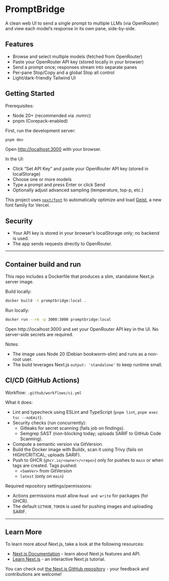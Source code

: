 # PromptBridge

A clean web UI to send a single prompt to multiple LLMs (via OpenRouter) and view each model’s response in its own pane, side-by-side.

## Features

- Browse and select multiple models (fetched from OpenRouter)
- Paste your OpenRouter API key (stored locally in your browser)
- Send a prompt once; responses stream into separate panes
- Per-pane Stop/Copy and a global Stop all control
- Light/dark-friendly Tailwind UI

## Getting Started

Prerequisites:
- Node 20+ (recommended via .nvmrc)
- pnpm (Corepack-enabled)

First, run the development server:

```bash
pnpm dev
```

Open [http://localhost:3000](http://localhost:3000) with your browser.

In the UI:
- Click “Set API Key” and paste your OpenRouter API key (stored in localStorage)
- Choose one or more models
- Type a prompt and press Enter or click Send
- Optionally adjust advanced sampling (temperature, top-p, etc.)

This project uses [`next/font`](https://nextjs.org/docs/app/building-your-application/optimizing/fonts) to automatically optimize and load [Geist](https://vercel.com/font), a new font family for Vercel.

## Security
- Your API key is stored in your browser’s localStorage only; no backend is used.
- The app sends requests directly to OpenRouter.

---

## Container build and run

This repo includes a Dockerfile that produces a slim, standalone Next.js server image.

Build locally:

```bash
docker build -t promptbridge:local .
```

Run locally:

```bash
docker run --rm -p 3000:3000 promptbridge:local
```

Open http://localhost:3000 and set your OpenRouter API key in the UI. No server-side secrets are required.

Notes:
- The image uses Node 20 (Debian bookworm-slim) and runs as a non-root user.
- The build leverages Next.js `output: 'standalone'` to keep runtime small.

## CI/CD (GitHub Actions)

Workflow: `.github/workflows/ci.yml`

What it does:
- Lint and typecheck using ESLint and TypeScript (`pnpm lint`, `pnpm exec tsc --noEmit`).
- Security checks (run concurrently):
  - Gitleaks for secret scanning (fails job on findings).
  - Semgrep SAST (non-blocking today; uploads SARIF to GitHub Code Scanning).
- Compute a semantic version via GitVersion.
- Build the Docker image with Buildx, scan it using Trivy (fails on HIGH/CRITICAL; uploads SARIF).
- Push to GHCR (`ghcr.io/<owner>/<repo>`) only for pushes to `main` or when tags are created. Tags pushed:
  - `<SemVer>` from GitVersion
  - `latest` (only on `main`)

Required repository settings/permissions:
- Actions permissions must allow `Read and write` for packages (for GHCR).
- The default `GITHUB_TOKEN` is used for pushing images and uploading SARIF.

---

## Learn More

To learn more about Next.js, take a look at the following resources:

- [Next.js Documentation](https://nextjs.org/docs) - learn about Next.js features and API.
- [Learn Next.js](https://nextjs.org/learn) - an interactive Next.js tutorial.

You can check out [the Next.js GitHub repository](https://github.com/vercel/next.js) - your feedback and contributions are welcome!
